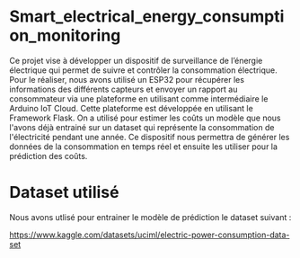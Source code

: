 # Smart_electrical_energy_consumption_monitoring
 
Ce projet vise à développer un dispositif de surveillance de l’énergie électrique qui permet de suivre et contrôler la consommation électrique. Pour le réaliser, nous avons utilisé un ESP32 pour récupérer les informations des différents capteurs et envoyer un rapport au consommateur via une plateforme en utilisant comme intermédiaire le Arduino IoT Cloud. Cette plateforme est développée en utilisant le Framework Flask. On a utilisé pour estimer les coûts un modèle que nous l'avons déjà entrainé sur un dataset qui représente la consommation de l'électricité pendant une année. Ce dispositif nous permettra de générer les données de la consommation en temps réel et ensuite les utiliser pour la prédiction des coûts.

# Dataset utilisé

Nous avons utlisé pour entrainer le modèle de prédiction le dataset suivant :

https://www.kaggle.com/datasets/uciml/electric-power-consumption-data-set
